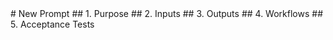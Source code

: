 <?xml version="1.0" encoding="UTF-8"?>
<gsl-prompt id="20250809T225012+0000" type="feat">
<gsl-header>
# New Prompt
</gsl-header>
<gsl-block>

<gsl-purpose>
<gsl-label>
## 1. Purpose
</gsl-label>
<gsl-description>
<!-- Describe the purpose of this prompt. -->
</gsl-description>
</gsl-purpose>

<gsl-inputs>
<gsl-label>
## 2. Inputs
</gsl-label>
<gsl-description>
<!-- List key tools, articles, or other input artifacts that guide the prompt. -->
</gsl-description>
</gsl-inputs>

<gsl-outputs>
<gsl-label>
## 3. Outputs
</gsl-label>
<gsl-description>
<!-- Define expected outputs / artifacts. -->
</gsl-description>
</gsl-outputs>

<gsl-workflows>
<gsl-label>
## 4. Workflows
</gsl-label>
<gsl-description>
<!-- How to use the outputs; user workflows. -->
</gsl-description>
</gsl-workflows>

<gsl-acceptance-tests>
<gsl-label>
## 5. Acceptance Tests
</gsl-label>

<gsl-acceptance-test id="1">
<gsl-performed-action>
<!-- When I ... -->
</gsl-performed-action>
<gsl-expected-result>
<!-- Then I expect ... -->
</gsl-expected-result>
</gsl-acceptance-test>

</gsl-acceptance-tests>

</gsl-block>
</gsl-prompt>
